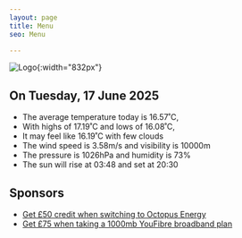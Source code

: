 ```yaml
---
layout: page
title: Menu
seo: Menu

---
```


![Logo](/images/logo.jpg){:width="832px"}

<!-- weather_marker starts -->
## On Tuesday, 17 June 2025

- The average temperature today is 16.57˚C,
- With highs of 17.19˚C and lows of 16.08˚C,
- It may feel like 16.19˚C with few clouds
- The wind speed is 3.58m/s and visibility is 10000m
- The pressure is 1026hPa and humidity is 73%
- The sun will rise at 03:48 and set at 20:30

<!-- weather_marker ends -->

## Sponsors

- [Get £50 credit when switching to Octopus Energy](https://bit.ly/3oD1nnS)
- [Get £75 when taking a 1000mb YouFibre broadband plan](https://aklam.io/91zWhU?)
